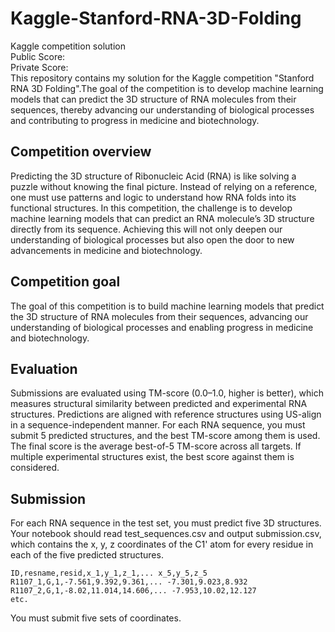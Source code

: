 # Kaggle-Stanford-RNA-3D-Folding

Kaggle competition solution<br>
Public Score:<br> 
Private Score:<br>
This repository contains my solution for the Kaggle competition "Stanford RNA 3D Folding".The goal of the competition is to develop machine learning models that can predict the 3D structure of RNA molecules from their sequences, thereby advancing our understanding of biological processes and contributing to progress in medicine and biotechnology.

## Competition overview

Predicting the 3D structure of Ribonucleic Acid (RNA) is like solving a puzzle without knowing the final picture. Instead of relying on a reference, one must use patterns and logic to understand how RNA folds into its functional structures. In this competition, the challenge is to develop machine learning models that can predict an RNA molecule’s 3D structure directly from its sequence. Achieving this will not only deepen our understanding of biological processes but also open the door to new advancements in medicine and biotechnology.

## Competition goal

The goal of this competition is to build machine learning models that predict the 3D structure of RNA molecules from their sequences, advancing our understanding of biological processes and enabling progress in medicine and biotechnology.

## Evaluation

Submissions are evaluated using TM-score (0.0–1.0, higher is better), which measures structural similarity between predicted and experimental RNA structures. Predictions are aligned with reference structures using US-align in a sequence-independent manner. For each RNA sequence, you must submit 5 predicted structures, and the best TM-score among them is used. The final score is the average best-of-5 TM-score across all targets. If multiple experimental structures exist, the best score against them is considered.

## Submission

For each RNA sequence in the test set, you must predict five 3D structures.
Your notebook should read test_sequences.csv and output submission.csv, which contains the x, y, z coordinates of the C1' atom for every residue in each of the five predicted structures.
```csv
ID,resname,resid,x_1,y_1,z_1,... x_5,y_5,z_5
R1107_1,G,1,-7.561,9.392,9.361,... -7.301,9.023,8.932
R1107_2,G,1,-8.02,11.014,14.606,... -7.953,10.02,12.127
etc.
```
You must submit five sets of coordinates.

